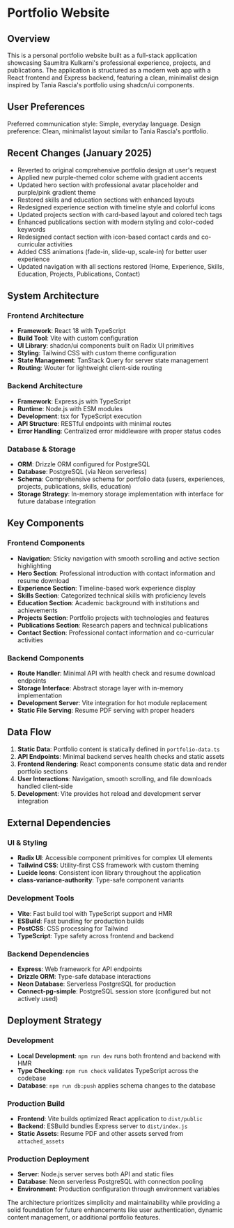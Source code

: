 # Portfolio Website

## Overview

This is a personal portfolio website built as a full-stack application showcasing Saumitra Kulkarni's professional experience, projects, and publications. The application is structured as a modern web app with a React frontend and Express backend, featuring a clean, minimalist design inspired by Tania Rascia's portfolio using shadcn/ui components.

## User Preferences

Preferred communication style: Simple, everyday language.
Design preference: Clean, minimalist layout similar to Tania Rascia's portfolio.

## Recent Changes (January 2025)

- Reverted to original comprehensive portfolio design at user's request
- Applied new purple-themed color scheme with gradient accents
- Updated hero section with professional avatar placeholder and purple/pink gradient theme
- Restored skills and education sections with enhanced layouts
- Redesigned experience section with timeline style and colorful icons
- Updated projects section with card-based layout and colored tech tags
- Enhanced publications section with modern styling and color-coded keywords
- Redesigned contact section with icon-based contact cards and co-curricular activities
- Added CSS animations (fade-in, slide-up, scale-in) for better user experience
- Updated navigation with all sections restored (Home, Experience, Skills, Education, Projects, Publications, Contact)

## System Architecture

### Frontend Architecture
- **Framework**: React 18 with TypeScript
- **Build Tool**: Vite with custom configuration
- **UI Library**: shadcn/ui components built on Radix UI primitives
- **Styling**: Tailwind CSS with custom theme configuration
- **State Management**: TanStack Query for server state management
- **Routing**: Wouter for lightweight client-side routing

### Backend Architecture
- **Framework**: Express.js with TypeScript
- **Runtime**: Node.js with ESM modules
- **Development**: tsx for TypeScript execution
- **API Structure**: RESTful endpoints with minimal routes
- **Error Handling**: Centralized error middleware with proper status codes

### Database & Storage
- **ORM**: Drizzle ORM configured for PostgreSQL
- **Database**: PostgreSQL (via Neon serverless)
- **Schema**: Comprehensive schema for portfolio data (users, experiences, projects, publications, skills, education)
- **Storage Strategy**: In-memory storage implementation with interface for future database integration

## Key Components

### Frontend Components
- **Navigation**: Sticky navigation with smooth scrolling and active section highlighting
- **Hero Section**: Professional introduction with contact information and resume download
- **Experience Section**: Timeline-based work experience display
- **Skills Section**: Categorized technical skills with proficiency levels
- **Education Section**: Academic background with institutions and achievements
- **Projects Section**: Portfolio projects with technologies and features
- **Publications Section**: Research papers and technical publications
- **Contact Section**: Professional contact information and co-curricular activities

### Backend Components
- **Route Handler**: Minimal API with health check and resume download endpoints
- **Storage Interface**: Abstract storage layer with in-memory implementation
- **Development Server**: Vite integration for hot module replacement
- **Static File Serving**: Resume PDF serving with proper headers

## Data Flow

1. **Static Data**: Portfolio content is statically defined in `portfolio-data.ts`
2. **API Endpoints**: Minimal backend serves health checks and static assets
3. **Frontend Rendering**: React components consume static data and render portfolio sections
4. **User Interactions**: Navigation, smooth scrolling, and file downloads handled client-side
5. **Development**: Vite provides hot reload and development server integration

## External Dependencies

### UI & Styling
- **Radix UI**: Accessible component primitives for complex UI elements
- **Tailwind CSS**: Utility-first CSS framework with custom theming
- **Lucide Icons**: Consistent icon library throughout the application
- **class-variance-authority**: Type-safe component variants

### Development Tools
- **Vite**: Fast build tool with TypeScript support and HMR
- **ESBuild**: Fast bundling for production builds
- **PostCSS**: CSS processing for Tailwind
- **TypeScript**: Type safety across frontend and backend

### Backend Dependencies
- **Express**: Web framework for API endpoints
- **Drizzle ORM**: Type-safe database interactions
- **Neon Database**: Serverless PostgreSQL for production
- **Connect-pg-simple**: PostgreSQL session store (configured but not actively used)

## Deployment Strategy

### Development
- **Local Development**: `npm run dev` runs both frontend and backend with HMR
- **Type Checking**: `npm run check` validates TypeScript across the codebase
- **Database**: `npm run db:push` applies schema changes to the database

### Production Build
- **Frontend**: Vite builds optimized React application to `dist/public`
- **Backend**: ESBuild bundles Express server to `dist/index.js`
- **Static Assets**: Resume PDF and other assets served from `attached_assets`

### Production Deployment
- **Server**: Node.js server serves both API and static files
- **Database**: Neon serverless PostgreSQL with connection pooling
- **Environment**: Production configuration through environment variables

The architecture prioritizes simplicity and maintainability while providing a solid foundation for future enhancements like user authentication, dynamic content management, or additional portfolio features.